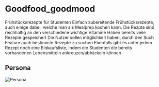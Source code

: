 # Goodfood_goodmood
Frühstücksrezepte für Studenten
Einfach zubereitende Frühstücksrezepte, auch einige dabei, welche man als Mealprep kochen kann. Die Rezpte sind reichhaltig an den verschiedene wichtige Vitamine 
Haben bereits viele Rezepte gespeichert
Die Nutzer sollen möglichkeit haben, durch den Such Feature auch bestimmte Rezepte zu suchen 
Ebenfalls gibt es unter jedem Rezept noch eine Einkaufsliste, indem die Studenten die bereits vorhandenen Lebensmitteln ankreuzen/abhäckeln können

## Persona
![Persona]("Persona1.pdf")
